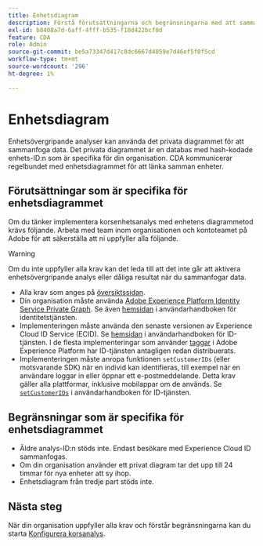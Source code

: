 ```yaml
---
title: Enhetsdiagram
description: Förstå förutsättningarna och begränsningarna med att sammanfoga data med enhetsdiagrammet.
exl-id: b8408a7d-6aff-4fff-b535-f10d422bcf0d
feature: CDA
role: Admin
source-git-commit: be5a73347d417c8dc6667d4059e7d46ef5f0f5cd
workflow-type: tm+mt
source-wordcount: '296'
ht-degree: 1%

---
```


# Enhetsdiagram

Enhetsövergripande analyser kan använda det privata diagrammet för att sammanfoga data. Det privata diagrammet är en databas med hash-kodade enhets-ID:n som är specifika för din organisation. CDA kommunicerar regelbundet med enhetsdiagrammet för att länka samman enheter.

## Förutsättningar som är specifika för enhetsdiagrammet

Om du tänker implementera korsenhetsanalys med enhetens diagrammetod krävs följande. Arbeta med team inom organisationen och kontoteamet på Adobe för att säkerställa att ni uppfyller alla följande.

>[!WARNING]
>
>Om du inte uppfyller alla krav kan det leda till att det inte går att aktivera enhetsövergripande analys eller dåliga resultat när du sammanfogar data.

* Alla krav som anges på [översiktssidan](overview.md).
* Din organisation måste använda [Adobe Experience Platform Identity Service Private Graph](https://business.adobe.com/products/experience-platform/identity-service.html). Se även [hemsidan](https://experienceleague.adobe.com/docs/experience-platform/identity/home.html?lang=sv) i användarhandboken för identitetstjänsten.
* Implementeringen måste använda den senaste versionen av Experience Cloud ID Service (ECID). Se [hemsidan](https://experienceleague.adobe.com/docs/id-service/using/home.html) i användarhandboken för ID-tjänsten. I de flesta implementeringar som använder [taggar](https://experienceleague.adobe.com/docs/experience-platform/tags/home.html) i Adobe Experience Platform har ID-tjänsten antagligen redan distribuerats.
* Implementeringen måste anropa funktionen `setCustomerIDs` (eller motsvarande SDK) när en individ kan identifieras, till exempel när en användare loggar in eller öppnar ett e-postmeddelande. Detta krav gäller alla plattformar, inklusive mobilappar om de används. Se [`setCustomerIDs`](https://experienceleague.adobe.com/docs/id-service/using/id-service-api/methods/setcustomerids.html) i användarhandboken för ID-tjänsten.

## Begränsningar som är specifika för enhetsdiagrammet

* Äldre analys-ID:n stöds inte. Endast besökare med Experience Cloud ID sammanfogas.
* Om din organisation använder ett privat diagram tar det upp till 24 timmar för nya enheter att sy ihop.
* Enhetsdiagram från tredje part stöds inte.

## Nästa steg

När din organisation uppfyller alla krav och förstår begränsningarna kan du starta [Konfigurera korsanalys](setup.md).
